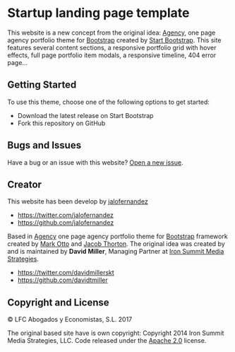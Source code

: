 # Startup landing page template

This website is a new concept from the original idea: [Agency](http://startbootstrap.com/template-overviews/agency/), one page agency portfolio theme for [Bootstrap](http://getbootstrap.com/) created by [Start Bootstrap](http://startbootstrap.com/).
This site features several content sections, a responsive portfolio grid with hover effects, full page portfolio item modals, a responsive timeline, 404 error page...

## Getting Started

To use this theme, choose one of the following options to get started:
* Download the latest release on Start Bootstrap
* Fork this repository on GitHub

## Bugs and Issues

Have a bug or an issue with this website? [Open a new issue](https://github.com/jalofernandez/lfcabogados/issues).

## Creator

This website has been develop by [jalofernandez](https://github.com/jalofernandez/lfcabogados)

* https://twitter.com/jalofernandez
* https://github.com/jalofernandez

Based in [Agency](http://startbootstrap.com/template-overviews/agency/) one page agency portfolio theme for [Bootstrap](http://getbootstrap.com/) framework created by [Mark Otto](https://twitter.com/mdo) and [Jacob Thorton](https://twitter.com/fat).
The original idea was created by and is maintained by **David Miller**, Managing Partner at [Iron Summit Media Strategies](http://www.ironsummitmedia.com/).

* https://twitter.com/davidmillerskt
* https://github.com/davidtmiller

## Copyright and License

© LFC Abogados y Economistas, S.L. 2017 

The original based site have is own copyright: Copyright 2014 Iron Summit Media Strategies, LLC. Code released under the [Apache 2.0](https://github.com/IronSummitMedia/startbootstrap-agency/blob/gh-pages/LICENSE) license.
